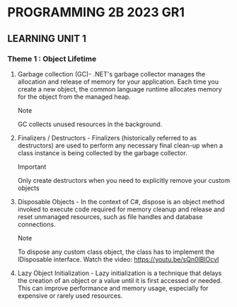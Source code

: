 # PROGRAMMING 2B 2023 GR1

## LEARNING UNIT 1

### Theme 1 : Object Lifetime

1. Garbage collection (GC)- .NET's garbage collector manages the allocation and release of memory for your application. Each time you create a new object, the common language runtime allocates memory for the object from the managed heap.

    > [!Note]
   > GC collects unused resources in the background.
3. Finalizers / Destructors - Finalizers (historically referred to as destructors) are used to perform any necessary final clean-up when a class instance is being collected by the garbage collector.

    > [!IMPORTANT]
   > Only create destructors when you need to explicitly remove your custom objects
5. Disposable Objects - In the context of C#, dispose is an object method invoked to execute code required for memory cleanup and release and reset unmanaged resources, such as file handles and database connections.

    > [!Note]
    > To dispose any custom class object, the class has to implement the IDisposable interface.
    > Watch the video: https://youtu.be/sQn0lBlOcvI

4. Lazy Object Initialization - Lazy initialization is a technique that delays the creation of an object or a value until it is first accessed or needed. This can improve performance and memory usage, especially for expensive or rarely used resources.

